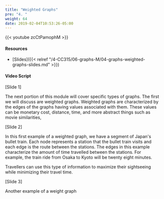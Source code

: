 ```yaml
---
title: "Weighted Graphs"
pre: "4. "
weight: 64
date: 2019-02-04T10:53:26-05:00
---
```


{{< youtube zcCtPamophM >}}

#### Resources
* [Slides]({{< relref "/4-CC315/06-graphs-M/04-graphs-weighted-graphs-slides.md" >}})

#### Video Script

[Slide 1]

The next portion of this module will cover specific types of graphs. The first we will discuss are weighted graphs. Weighted graphs are characterized by the edges of the graphs having values associated with them. These values can be monetary cost, distance, time, and more abstract things such as movie similarities, 


[Slide 2]

In this first example of a weighted graph, we have a segment of Japan's bullet train. Each node represents a station that the bullet train visits and each edge is the route between the stations. The edges in this example characterize the amount of time travelled between the stations. For example, the train ride from Osaka to Kyoto will be twenty eight minutes. 

Travellers can use this type of information to maximize their sightseeing while minimizing their travel time. 

[Slide 3]

Another example of a weight graph 